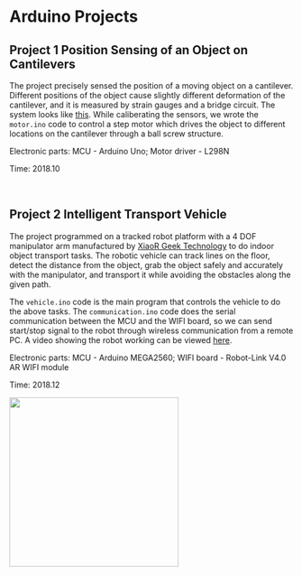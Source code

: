 # Arduino Projects

## Project 1  Position Sensing of an Object on Cantilevers

The project precisely sensed the position of a moving object on a cantilever. Different positions of the object cause slightly different deformation of the cantilever, and it is measured by strain gauges and a bridge circuit. The system looks like [this](https://drive.google.com/file/d/1OnwcsgjhRVHfMfDv9uaYfL2xoI8uK0y3/view?usp=sharing). While caliberating the sensors, we wrote the `motor.ino` code to control a step motor which drives the object to different locations on the cantilever through a ball screw structure. 

Electronic parts:
MCU - Arduino Uno; Motor driver - L298N

Time:
2018.10

&emsp;

## Project 2  Intelligent Transport Vehicle

The project programmed on a tracked robot platform with a 4 DOF manipulator arm manufactured by [XiaoR Geek Technology](http://www.xiao-r.com/) to do indoor object transport tasks. The robotic vehicle can track lines on the floor, detect the distance from the object, grab the object safely and accurately with the manipulator, and transport it while avoiding the obstacles along the given path. 

The `vehicle.ino` code is the main program that controls the vehicle to do the above tasks. The `communication.ino` code does the serial communication between the MCU and the WIFI board, so we can send start/stop signal to the robot through wireless communication from a remote PC. A video showing the robot working can be viewed [here](https://drive.google.com/file/d/1RayDXMHenv-V22f0_O2Gxlh5s_V-2w1O/view?usp=sharing).

Electronic parts:
MCU - Arduino MEGA2560; WIFI board - Robot-Link V4.0 AR WIFI module

Time:
2018.12

<img src="https://github.com/tiansy97/Arduino-projects/raw/master/project%202/vehicle.png" width="300">
